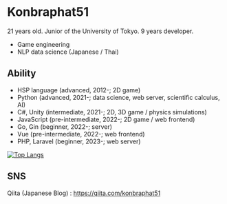 # Konbraphat51
21 years old. Junior of the University of Tokyo. 9 years developer.
* Game engineering
* NLP data science (Japanese / Thai)

## Ability
* HSP language (advanced, 2012-; 2D game)
* Python (advanced, 2021-; data science, web server, scientific calculus, AI)
* C#, Unity (intermediate, 2021-; 2D, 3D game / physics simulations)
* JavaScript (pre-intermediate, 2022-; 2D game / web frontend)
* Go, Gin (beginner, 2022-; server)
* Vue (pre-intermediate, 2022-; web frontend)
* PHP, Laravel (beginner, 2023-; web server)

[![Top Langs](https://github-readme-stats.vercel.app/api/top-langs/?username=Konbraphat51&theme=onedark
)](https://github.com/anuraghazra/github-readme-stats)

## SNS
Qiita (Japanese Blog) : https://qiita.com/konbraphat51
